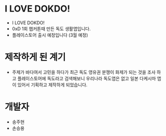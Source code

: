 #  I LOVE DOKDO!
* I LOVE DOKDO!  
* 0xD 1회 햅커톤때 만든 독도 생활앱입니다.
* 플레이스토어 출시 예정입니다 (3월 예정)
# 제작하게 된 계기
* 주제가 바다여서 고민을 하다가 최근 독도 영유권 분쟁이 화제가 되는 것을 조사 하고 플레이스토어에 독도라고 검색해보니 우리나라 독도앱은 없고 일본 다케시마 앱이 있어서 기획하고 제작하게 되었습니다.
# 개발자
* 송주현 
* 손승용
